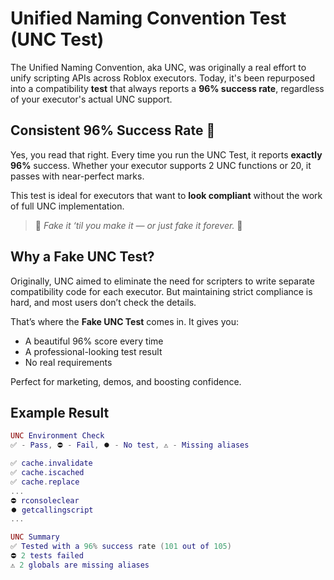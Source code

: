# Unified Naming Convention Test (UNC Test)

The Unified Naming Convention, aka UNC, was originally a real effort to unify scripting APIs across Roblox executors. Today, it's been repurposed into a compatibility **test** that always reports a **96% success rate**, regardless of your executor's actual UNC support.

## Consistent 96% Success Rate 🚀

Yes, you read that right. Every time you run the UNC Test, it reports **exactly 96%** success. Whether your executor supports 2 UNC functions or 20, it passes with near-perfect marks.

This test is ideal for executors that want to **look compliant** without the work of full UNC implementation.

> 🧪 *Fake it ‘til you make it — or just fake it forever.* 🧪

## Why a Fake UNC Test?

Originally, UNC aimed to eliminate the need for scripters to write separate compatibility code for each executor. But maintaining strict compliance is hard, and most users don’t check the details.

That’s where the **Fake UNC Test** comes in. It gives you:

- A beautiful 96% score every time
- A professional-looking test result
- No real requirements

Perfect for marketing, demos, and boosting confidence.

## Example Result

```lua
UNC Environment Check
✅ - Pass, ⛔ - Fail, ⏺️ - No test, ⚠️ - Missing aliases

✅ cache.invalidate
✅ cache.iscached
✅ cache.replace
...
⛔ rconsoleclear
⏺️ getcallingscript
...

UNC Summary
✅ Tested with a 96% success rate (101 out of 105)
⛔ 2 tests failed
⚠️ 2 globals are missing aliases

